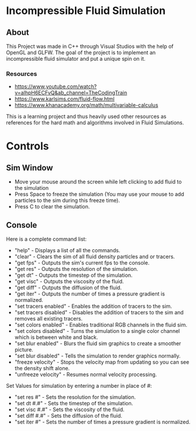 # Incompressible Fluid Simulation

## About

This Project was made in C++ through Visual Studios with the help of OpenGL and GLFW. The goal of the project is to implement an incompressible fluid simulator and put a unique spin on it. 

### Resources

* https://www.youtube.com/watch?v=alhpH6ECFvQ&ab_channel=TheCodingTrain
* https://www.karlsims.com/fluid-flow.html
* https://www.khanacademy.org/math/multivariable-calculus

This is a learning project and thus heavily used other resources as references for the hard math and algorithms involved in Fluid Simulations.

# Controls

## Sim Window

* Move your mouse around the screen while left clicking to add fluid to the simulation
* Press Space to freeze the simulation (You may use your mouse to add particles to the sim during this freeze time). 
* Press C to clear the simulation.

## Console

Here is a complete command list:
* "help" - Displays a list of all the commands.
* "clear" - Clears the sim of all fluid density particles and or tracers.
* "get fps" - Outputs the sim's current fps to the console.
* "get res" - Outputs the resolution of the simulation.
* "get dt" - Outputs the timestep of the simulation.
* "get visc" - Outputs the viscosity of the fluid.
* "get diff" - Outputs the diffusion of the fluid.
* "get iter" - Outputs the number of times a pressure gradient is normalized.
* "set tracers enabled" - Enables the addition of tracers to the sim.
* "set tracers disabled" - Disables the addition of tracers to the sim and removes all existing tracers.
* "set colors enabled" - Enables traditional RGB channels in the fluid sim.
* "set colors disabled" - Turns the simulation to a single color channel which is between white and black.
* "set blur enabled" - Blurs the fluid sim graphics to create a smoother picture.
* "set blur disabled" - Tells the simulation to render graphics normally.
* "freeze velocity" - Stops the velocity map from updating so you can see the density shift alone.
* "unfreeze velocity" - Resumes normal velocity processing.

Set Values for simulation by entering a number in place of #:
* "set res #" - Sets the resolution for the simulation.
* "set dt #.#" - Sets the timestep of the simulation.
* "set visc #.#" - Sets the viscosity of the fluid.
* "set diff #.#" - Sets the diffusion of the fluid.
* "set iter #" - Sets the number of times a pressure gradient is normalized.
